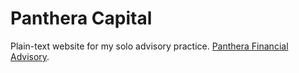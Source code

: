 # Panthera Capital
Plain-text website for my solo advisory practice. [Panthera Financial Advisory](https://www.pantheracapital.in).
